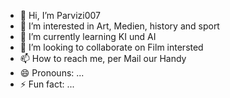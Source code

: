 - 👋 Hi, I’m Parvizi007
- 👀 I’m interested in Art, Medien, history and sport
- 🌱 I’m currently learning KI und AI
- 💞️ I’m looking to collaborate on Film intersted
- 📫 How to reach me, per Mail our Handy
- 😄 Pronouns: ...
- ⚡ Fun fact: ...

<!---
Parvizi007/Parvizi007 is a ✨ special ✨ repository because its `README.md` (this file) appears on your GitHub profile.
You can click the Preview link to take a look at your changes.
--->
